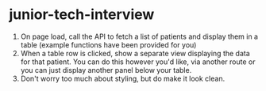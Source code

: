 # junior-tech-interview

1. On page load, call the API to fetch a list of patients and display them in a table (example functions have been provided for you)
2. When a table row is clicked, show a separate view displaying the data for that patient. You can do this however you'd like, via another route or you can just display another panel below your table.
3. Don't worry too much about styling, but do make it look clean.

